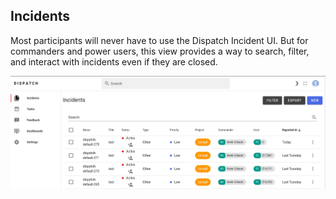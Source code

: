 ## Incidents

Most participants will never have to use the Dispatch Incident UI. But for commanders and power users, this view provides a way to search, filter, and interact with incidents even if they are closed.

![](../.gitbook/assets/admin-ui-incidents.png)
